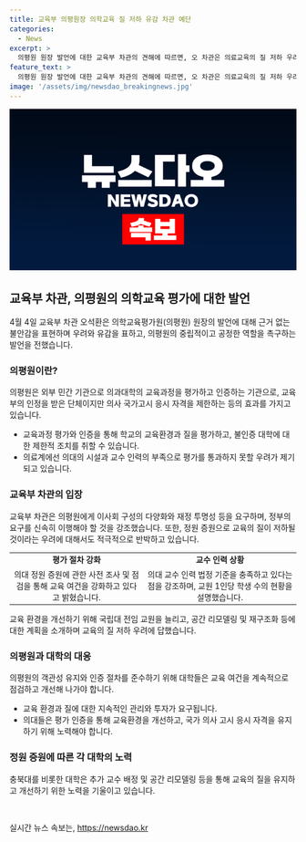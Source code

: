 ```yaml
---
title: 교육부 의평원장 의학교육 질 저하 유감 차관 예단
categories:
  - News
excerpt: >
  의평원 원장 발언에 대한 교육부 차관의 견해에 따르면, 오 차관은 의료교육의 질 저하 우려와 관련하여 깊은 우려와 유감을 표명하며, 의평원에 객관성 확보를 촉구했다. 의학교육의 질과 관련하여 오 차관은 의대 교육여건을 총 3단계에 걸쳐 확인했으며, 학생들의 교육환경과 교수 인력 등에 대한 대책을 제시했다. 특히 국립대 전임 교원 1천 명 추가 채용 및 공간 리모델링 등으로 교육의 질을 담보할 것이라고 밝혔다. 또한, 충북대는 추가 교수 배정 및 공간 리모델링 등으로 교육의 질을 담보할 것이라고 강조했다.
feature_text: >
  의평원 원장 발언에 대한 교육부 차관의 견해에 따르면, 오 차관은 의료교육의 질 저하 우려와 관련하여 깊은 우려와 유감을 표명하며, 의평원에 객관성 확보를 촉구했다. 의학교육의 질과 관련하여 오 차관은 의대 교육여건을 총 3단계에 걸쳐 확인했으며, 학생들의 교육환경과 교수 인력 등에 대한 대책을 제시했다. 특히 국립대 전임 교원 1천 명 추가 채용 및 공간 리모델링 등으로 교육의 질을 담보할 것이라고 밝혔다. 또한, 충북대는 추가 교수 배정 및 공간 리모델링 등으로 교육의 질을 담보할 것이라고 강조했다.
image: '/assets/img/newsdao_breakingnews.jpg'
---
```


<p><img src="/assets/img/newsdao_breakingnews.jpg" alt="koreaapp 속보" /></p>

<h2 data-ke-size="size26">교육부 차관, 의평원의 의학교육 평가에 대한 발언</h2>

<p data-ke-size="size16">4월 4일 교육부 차관 오석환은 의학교육평가원(의평원) 원장의 발언에 대해 근거 없는 불안감을 표현하며 우려와 유감을 표하고, 의평원의 중립적이고 공정한 역할을 촉구하는 발언을 전했습니다.</p>

<h3>의평원이란?</h3>

<p data-ke-size="size16">의평원은 외부 민간 기관으로 의과대학의 교육과정을 평가하고 인증하는 기관으로, 교육부의 인정을 받은 단체이지만 의사 국가고시 응시 자격을 제한하는 등의 효과를 가지고 있습니다.</p>

<ul>
<li>교육과정 평가와 인증을 통해 학교의 교육환경과 질을 평가하고, 불인증 대학에 대한 제한적 조치를 취할 수 있습니다.</li>
<li>의료계에선 의대의 시설과 교수 인력의 부족으로 평가를 통과하지 못할 우려가 제기되고 있습니다.</li>
</ul>

<h3>교육부 차관의 입장</h3>

<p data-ke-size="size16">교육부 차관은 의평원에게 이사회 구성의 다양화와 재정 투명성 등을 요구하며, 정부의 요구를 신속히 이행해야 할 것을 강조했습니다. 또한, 정원 증원으로 교육의 질이 저하될 것이라는 우려에 대해서도 적극적으로 반박하고 있습니다.</p>

<table>
  <tr>
    <td style="text-align: center; height: 17px;"><b>평가 절차 강화</b></td>
    <td style="text-align: center; height: 17px;"><b>교수 인력 상황</b></td>
  </tr>
  <tr>
    <td style="text-align: center; height: 17px;">의대 정원 증원에 관한 사전 조사 및 점검을 통해 교육 여건을 강화하고 있다고 밝혔습니다.</td>
    <td style="text-align: center; height: 17px;">의대 교수 인력 법정 기준을 충족하고 있다는 점을 강조하며, 교원 1인당 학생 수의 현황을 설명했습니다.</td>
  </tr>
</table>

<p data-ke-size="size16">교육 환경을 개선하기 위해 국립대 전임 교원을 늘리고, 공간 리모델링 및 재구조화 등에 대한 계획을 소개하며 교육의 질 저하 우려에 답했습니다.</p>

<h3>의평원과 대학의 대응</h3>

<p data-ke-size="size16">의평원의 객관성 유지와 인증 절차를 준수하기 위해 대학들은 교육 여건을 계속적으로 점검하고 개선해 나가야 합니다.</p>

<ul>
<li>교육 환경과 질에 대한 지속적인 관리와 투자가 요구됩니다.</li>
<li>의대들은 평가 인증을 통해 교육환경을 개선하고, 국가 의사 고시 응시 자격을 유지하기 위해 노력해야 합니다.</li>
</ul>

<h3>정원 증원에 따른 각 대학의 노력</h3>

<p data-ke-size="size16">충북대를 비롯한 대학은 추가 교수 배정 및 공간 리모델링 등을 통해 교육의 질을 유지하고 개선하기 위한 노력을 기울이고 있습니다.</p>

<p data-ke-size="size16">&nbsp;</p>
실시간 뉴스 속보는, <a href="https://newsdao.kr" rel="dofollow">https://newsdao.kr</a>


